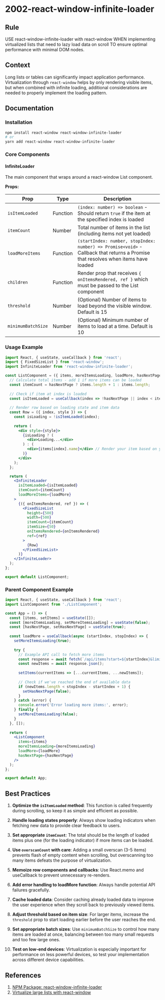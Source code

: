 # 2002-react-window-infinite-loader

## Rule

USE react-window-infinite-loader with react-window WHEN implementing virtualized lists that need to lazy load data on scroll TO ensure optimal performance with minimal DOM nodes.

## Context

Long lists or tables can significantly impact application performance. Virtualization through `react-window` helps by only rendering visible items, but when combined with infinite loading, additional considerations are needed to properly implement the loading pattern.

## Documentation

### Installation

```bash
npm install react-window react-window-infinite-loader
# or
yarn add react-window react-window-infinite-loader
```

### Core Components

#### InfiniteLoader

The main component that wraps around a react-window List component.

**Props:**

| Prop | Type | Description |
|------|------|-------------|
| `isItemLoaded` | Function | `(index: number) => boolean` - Should return `true` if the item at the specified index is loaded |
| `itemCount` | Number | Total number of items in the list (including items not yet loaded) |
| `loadMoreItems` | Function | `(startIndex: number, stopIndex: number) => Promise<void>` - Callback that returns a Promise that resolves when items have loaded |
| `children` | Function | Render prop that receives `{ onItemsRendered, ref }` which must be passed to the List component |
| `threshold` | Number | (Optional) Number of items to load beyond the visible window. Default is 15 |
| `minimumBatchSize` | Number | (Optional) Minimum number of items to load at a time. Default is 10 |

### Usage Example

```jsx
import React, { useState, useCallback } from 'react';
import { FixedSizeList } from 'react-window';
import InfiniteLoader from 'react-window-infinite-loader';

const ListComponent = ({ items, moreItemsLoading, loadMore, hasNextPage }) => {
  // Calculate total items - add 1 if more items can be loaded
  const itemCount = hasNextPage ? items.length + 1 : items.length;
  
  // Check if item at index is loaded
  const isItemLoaded = useCallback(index => !hasNextPage || index < items.length, [hasNextPage, items.length]);
  
  // Render row based on loading state and item data
  const Row = ({ index, style }) => {
    const isLoading = !isItemLoaded(index);
    
    return (
      <div style={style}>
        {isLoading ? (
          <div>Loading...</div>
        ) : (
          <div>{items[index].name}</div> // Render your item based on your data
        )}
      </div>
    );
  };

  return (
    <InfiniteLoader
      isItemLoaded={isItemLoaded}
      itemCount={itemCount}
      loadMoreItems={loadMore}
    >
      {({ onItemsRendered, ref }) => (
        <FixedSizeList
          height={500}
          width={500}
          itemCount={itemCount}
          itemSize={50}
          onItemsRendered={onItemsRendered}
          ref={ref}
        >
          {Row}
        </FixedSizeList>
      )}
    </InfiniteLoader>
  );
};

export default ListComponent;
```

### Parent Component Example

```jsx
import React, { useState, useCallback } from 'react';
import ListComponent from './ListComponent';

const App = () => {
  const [items, setItems] = useState([]);
  const [moreItemsLoading, setMoreItemsLoading] = useState(false);
  const [hasNextPage, setHasNextPage] = useState(true);
  
  const loadMore = useCallback(async (startIndex, stopIndex) => {
    setMoreItemsLoading(true);
    
    try {
      // Example API call to fetch more items
      const response = await fetch(`/api/items?start=${startIndex}&limit=${stopIndex - startIndex + 1}`);
      const newItems = await response.json();
      
      setItems(currentItems => [...currentItems, ...newItems]);
      
      // Check if we've reached the end of available data
      if (newItems.length < stopIndex - startIndex + 1) {
        setHasNextPage(false);
      }
    } catch (error) {
      console.error('Error loading more items:', error);
    } finally {
      setMoreItemsLoading(false);
    }
  }, []);
  
  return (
    <ListComponent
      items={items}
      moreItemsLoading={moreItemsLoading}
      loadMore={loadMore}
      hasNextPage={hasNextPage}
    />
  );
};

export default App;
```

## Best Practices

1. **Optimize the `isItemLoaded` method**: This function is called frequently during scrolling, so keep it as simple and efficient as possible.

2. **Handle loading states properly**: Always show loading indicators when fetching new data to provide clear feedback to users.

3. **Set appropriate `itemCount`**: The total should be the length of loaded items plus one (for the loading indicator) if more items can be loaded.

4. **Use `overscanCount` with care**: Adding a small overscan (3-5 items) prevents flash of empty content when scrolling, but overscanning too many items defeats the purpose of virtualization.

5. **Memoize row components and callbacks**: Use React.memo and useCallback to prevent unnecessary re-renders.

6. **Add error handling to loadMore function**: Always handle potential API failures gracefully.

7. **Cache loaded data**: Consider caching already loaded data to improve the user experience when they scroll back to previously viewed items.

8. **Adjust threshold based on item size**: For larger items, increase the `threshold` prop to start loading earlier before the user reaches the end.

9. **Set appropriate batch sizes**: Use `minimumBatchSize` to control how many items are loaded at once, balancing between too many small requests and too few large ones.

10. **Test on low-end devices**: Virtualization is especially important for performance on less powerful devices, so test your implementation across different device capabilities.

## References

1. [NPM Package: react-window-infinite-loader](https://www.npmjs.com/package/react-window-infinite-loader)
2. [Virtualize large lists with react-window](https://web.dev/articles/virtualize-long-lists-react-window) 